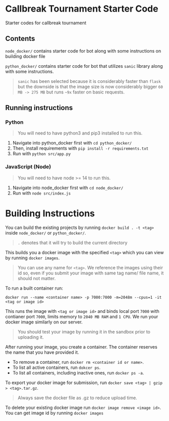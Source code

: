 # Callbreak Tournament Starter Code

Starter codes for callbreak tournament

## Contents

`node_docker/` contains starter code for bot along with some instructions on building docker file

`python_docker/` contains starter code for bot that utilizes `sanic` library along with some instructions.

> `sanic` has been selected because it is considerably faster than `flask` but the downside is that the image size is now considerably bigger `60 MB -> 275 MB` but runs `~9x` faster on basic requests.

## Running instructions

### Python

> You will need to have python3 and pip3 installed to run this.

1. Navigate into python_docker first with `cd python_docker/`
1. Then, install requirements with `pip install -r requirements.txt`
1. Run with `python src/app.py`

### JavaScript (Node)

> You will need to have node >= 14 to run this.

1. Navigate into node_docker first with `cd node_docker/`
1. Run with `node src/index.js`

# Building Instructions

You can build the existing projects by running `docker build . -t <tag>` inside `node_docker/` or `python_docker/`.

> `.` denotes that it will try to build the current directory

This builds you a docker image with the specified `<tag>` which you can view by running `docker images`.

> You can use any name for `<tag>`. We reference the images using their id so, even if you submit your image with same tag name/ file name, it should not matter.

To run a built container run:

```
docker run --name <container name> -p 7000:7000 -m=2048m --cpus=1 -it <tag or image id>
```

This runs the image with `<tag or image id>` and binds local port `7000` with contianer port `7000`, limits memory to `2040 MB RAM` and `1 CPU`. We run your docker image similarly on our server.

> You should test your image by running it in the sandbox prior to uploading it.

After running your image, you create a container. The container reserves the name that you have provided it.

- To remove a container, run `docker rm <container id or name>`.
- To list all active containers, run `dokcer ps`.
- To list all containers, including inactive ones, run `docker ps -a`.

To export your docker image for submission, run `docker save <tag> | gzip > <tag>.tar.gz`.

> Always save the docker file as .gz to reduce upload time.

To delete your existing docker image run `docker image remove <image id>`. You can get image id by running `docker images`
